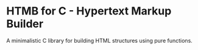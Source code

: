 # HTMB for C - Hypertext Markup Builder

A minimalistic C library for building HTML structures using pure functions.

